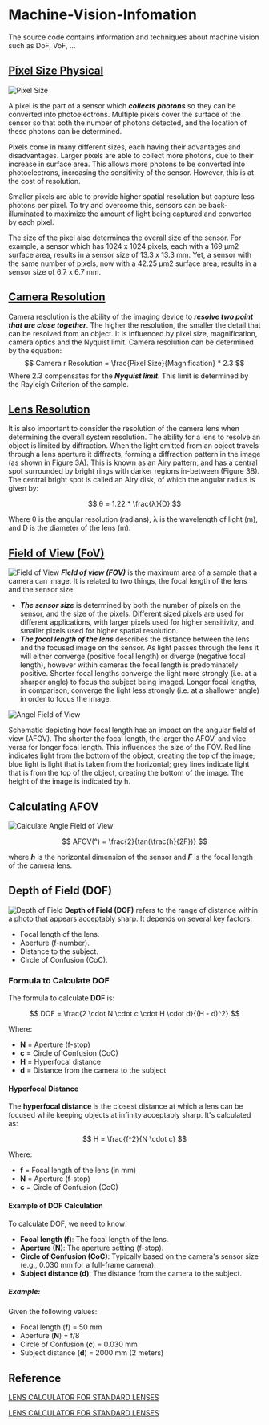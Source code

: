# Machine-Vision-Infomation
The source code contains information and techniques about machine vision such as DoF, VoF, ...

## [Pixel Size Physical](https://www.princetoninstruments.com/learn/camera-fundamentals/pixel-size-and-camera-resolution)
![Pixel Size](assets/pixel_size.png)

A pixel is the part of a sensor which ***collects photons*** so they can be converted into photoelectrons. Multiple pixels cover the surface of the sensor so that both the number of photons detected, and the location of these photons can be determined.

Pixels come in many different sizes, each having their advantages and disadvantages. Larger pixels are able to collect more photons, due to their increase in surface area. This allows more photons to be converted into photoelectrons, increasing the sensitivity of the sensor. However, this is at the cost of resolution.

Smaller pixels are able to provide higher spatial resolution but capture less photons per pixel. To try and overcome this, sensors can be back-illuminated to maximize the amount of light being captured and converted by each pixel.  

The size of the pixel also determines the overall size of the sensor. For example, a sensor which has 1024 x 1024 pixels, each with a 169 μm2 surface area, results in a sensor size of 13.3 x 13.3 mm. Yet, a sensor with the same number of pixels, now with a 42.25 μm2 surface area, results in a sensor size of 6.7 x 6.7 mm.

## [Camera Resolution](https://www.princetoninstruments.com/learn/camera-fundamentals/pixel-size-and-camera-resolution)
Camera resolution is the ability of the imaging device to ***resolve two point that are close together***. The higher the resolution, the smaller the detail that can be resolved from an object. It is influenced by pixel size, magnification, camera optics and the Nyquist limit. Camera resolution can be determined by the equation:
$$ 
Camera r Resolution = \frac{Pixel Size}{Magnification} * 2.3
$$
Where 2.3 compensates for the ***Nyquist limit***. This limit is determined by the Rayleigh Criterion of the sample.

## [Lens Resolution](https://www.princetoninstruments.com/learn/camera-fundamentals/pixel-size-and-camera-resolution)
It is also important to consider the resolution of the camera lens when determining the overall system resolution. The ability for a lens to resolve an object is limited by diffraction. When the light emitted from an object travels through a lens aperture it diffracts, forming a diffraction pattern in the image (as shown in Figure 3A). This is known as an Airy pattern, and has a central spot surrounded by bright rings with darker regions in-between (Figure 3B). The central bright spot is called an Airy disk, of which the angular radius is given by:

$$
θ = 1.22 * \frac{λ}{D}
$$

Where θ is the angular resolution (radians), λ is the wavelength of light (m), and D is the diameter of the lens (m).

## [Field of View (FoV)](https://www.princetoninstruments.com/learn/camera-fundamentals/field-of-view-and-angular-field-of-view)
![Field of View](assets/FOV.png)
***Field of view (FOV)*** is the maximum area of a sample that a camera can image. It is related to two things, the focal length of the lens and the sensor size.

* ***The sensor size*** is determined by both the number of pixels on the sensor, and the size of the pixels. Different sized pixels are used for different applications, with larger pixels used for higher sensitivity, and smaller pixels used for higher spatial resolution.
* ***The focal length of the lens*** describes the distance between the lens and the focused image on the sensor. As light passes through the lens it will either converge (positive focal length) or diverge (negative focal length), however within cameras the focal length is predominately positive. Shorter focal lengths converge the light more strongly (i.e. at a sharper angle) to focus the subject being imaged. Longer focal lengths, in comparison, converge the light less strongly (i.e. at a shallower angle) in order to focus the image.

![Angel Field of View](assets/FOV_C.png)

Schematic depicting how focal length has an impact on the angular field of view (AFOV). The shorter the focal length, the larger the AFOV, and vice versa for longer focal length. This influences the size of the FOV. Red line indicates light from the bottom of the object, creating the top of the image; blue light is light that is taken from the horizontal; grey lines indicate light that is from the top of the object, creating the bottom of the image. The height of the image is indicated by h.

## Calculating AFOV

![Calculate Angle Field of View](assets/AFOV.png)

$$
AFOV(°) = \frac{2}{tan(\frac{h}{2F})}
$$

where ***h*** is the horizontal dimension of the sensor and ***F*** is the focal length of the camera lens.

## Depth of Field (DOF)
![Depth of Field](assets/DOF.jpg)
**Depth of Field (DOF)** refers to the range of distance within a photo that appears acceptably sharp. It depends on several key factors:
- Focal length of the lens.
- Aperture (f-number).
- Distance to the subject.
- Circle of Confusion (CoC).

### Formula to Calculate DOF

The formula to calculate **DOF** is:

$$
DOF = \frac{2 \cdot N \cdot c \cdot H \cdot d}{(H - d)^2}
$$

Where:
- **N** = Aperture (f-stop)
- **c** = Circle of Confusion (CoC)
- **H** = Hyperfocal distance
- **d** = Distance from the camera to the subject

#### Hyperfocal Distance

The **hyperfocal distance** is the closest distance at which a lens can be focused while keeping objects at infinity acceptably sharp. It's calculated as:

$$
H = \frac{f^2}{N \cdot c}
$$

Where:
- **f** = Focal length of the lens (in mm)
- **N** = Aperture (f-stop)
- **c** = Circle of Confusion (CoC)

#### Example of DOF Calculation

To calculate DOF, we need to know:
- **Focal length (f)**: The focal length of the lens.
- **Aperture (N)**: The aperture setting (f-stop).
- **Circle of Confusion (CoC)**: Typically based on the camera's sensor size (e.g., 0.030 mm for a full-frame camera).
- **Subject distance (d)**: The distance from the camera to the subject.

##### Example:

Given the following values:
- Focal length (**f**) = 50 mm
- Aperture (**N**) = f/8
- Circle of Confusion (**c**) = 0.030 mm
- Subject distance (**d**) = 2000 mm (2 meters)


## Reference
[LENS CALCULATOR FOR STANDARD LENSES](https://www.get-cameras.com/Lenscalculator)

[LENS CALCULATOR FOR STANDARD LENSES](https://www.omnicalculator.com/other/camera-field-of-view)
